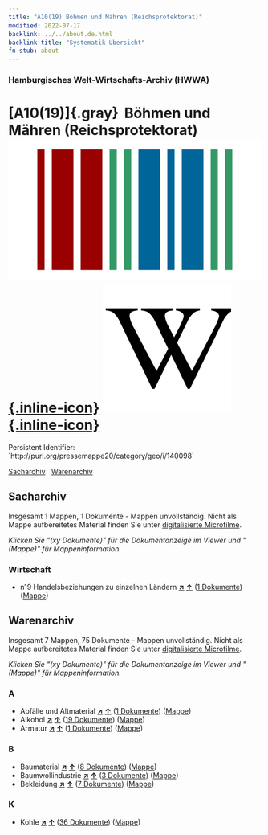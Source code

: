 ```yaml
---
title: "A10(19) Böhmen und Mähren (Reichsprotektorat)"
modified: 2022-07-17
backlink: ../../about.de.html
backlink-title: "Systematik-Übersicht"
fn-stub: about
---
```


### Hamburgisches Welt-Wirtschafts-Archiv (HWWA)

# [A10(19)]{.gray}&#8201; Böhmen und Mähren (Reichsprotektorat) &#160; [![Wikidata](/images/Wikidata-logo.svg "Wikidata"){.inline-icon}](http://www.wikidata.org/entity/Q152750) [![Wikipedia](/images/Wikipedia-W.svg "Wikipedia"){.inline-icon}](https://de.wikipedia.org/wiki/Protektorat_B%C3%B6hmen_und_M%C3%A4hren)

<div class="hint">Persistent Identifier: `http://purl.org/pressemappe20/category/geo/i/140098`</div>




[Sacharchiv](#sacharchiv) &#160; [Warenarchiv](#warenarchiv)





## Sacharchiv






Insgesamt 1 Mappen, 1 Dokumente - Mappen unvollständig.
Nicht als Mappe aufbereitetes Material finden Sie unter [digitalisierte Microfilme](/film/h1_sh.de.html).

_Klicken Sie "(xy Dokumente)" für die Dokumentanzeige im Viewer und "(Mappe)" für Mappeninformation._




### Wirtschaft

- n19 Handelsbeziehungen zu einzelnen Ländern [**&nearr;**](../../../subject/i/145289/about.de.html "Handelsbeziehungen zu einzelnen Ländern (in der ganzen Welt)") [**&uarr;**](../../../subject/about.de.html#n19 "Sachsystematik") (<a href="https://pm20.zbw.eu/iiifview/folder/sh/140098,145289" title="über: Böhmen und Mähren (Reichsprotektorat) : Handelsbeziehungen zu einzelnen Ländern" target="_blank">1 Dokumente</a>) ([Mappe](../../../../folder/sh/1400xx/140098/1452xx/145289/about.de.html))







## Warenarchiv








Insgesamt 7 Mappen, 75 Dokumente - Mappen unvollständig.
Nicht als Mappe aufbereitetes Material finden Sie unter [digitalisierte Microfilme](/film/h1_wa.de.html).

_Klicken Sie "(xy Dokumente)" für die Dokumentanzeige im Viewer und "(Mappe)" für Mappeninformation._




### A

- Abfälle und Altmaterial [**&nearr;**](../../../ware/i/141942/about.de.html "Abfälle und Altmaterial (XXX in der ganzen Welt)") [**&uarr;**](../../../ware/about.de.html#PRB01-01 "Warensystematik") (<a href="https://pm20.zbw.eu/iiifview/folder/wa/141942,140098" title="über: Abfälle und Altmaterial : Böhmen und Mähren (Reichsprotektorat)" target="_blank">1 Dokumente</a>) ([Mappe](../../../../folder/wa/1419xx/141942/1400xx/140098/about.de.html))
- Alkohol [**&nearr;**](../../../ware/i/141966/about.de.html "Alkohol (XXX in der ganzen Welt)") [**&uarr;**](../../../ware/about.de.html#PID20.02-Sp "Warensystematik") (<a href="https://pm20.zbw.eu/iiifview/folder/wa/141966,140098" title="über: Alkohol : Böhmen und Mähren (Reichsprotektorat)" target="_blank">19 Dokumente</a>) ([Mappe](../../../../folder/wa/1419xx/141966/1400xx/140098/about.de.html))
- Armatur [**&nearr;**](../../../ware/i/142004/about.de.html "Armatur (XXX in der ganzen Welt)") [**&uarr;**](../../../ware/about.de.html#PID08-Ar "Warensystematik") (<a href="https://pm20.zbw.eu/iiifview/folder/wa/142004,140098" title="über: Armatur : Böhmen und Mähren (Reichsprotektorat)" target="_blank">1 Dokumente</a>) ([Mappe](../../../../folder/wa/1420xx/142004/1400xx/140098/about.de.html))

### B

- Baumaterial [**&nearr;**](../../../ware/i/142086/about.de.html "Baumaterial (XXX in der ganzen Welt)") [**&uarr;**](../../../ware/about.de.html#PID22-Bs "Warensystematik") (<a href="https://pm20.zbw.eu/iiifview/folder/wa/142086,140098" title="über: Baumaterial : Böhmen und Mähren (Reichsprotektorat)" target="_blank">8 Dokumente</a>) ([Mappe](../../../../folder/wa/1420xx/142086/1400xx/140098/about.de.html))
- Baumwollindustrie [**&nearr;**](../../../ware/i/142091/about.de.html "Baumwollindustrie (XXX in der ganzen Welt)") [**&uarr;**](../../../ware/about.de.html#PID19-Bw01 "Warensystematik") (<a href="https://pm20.zbw.eu/iiifview/folder/wa/142091,140098" title="über: Baumwollindustrie : Böhmen und Mähren (Reichsprotektorat)" target="_blank">3 Dokumente</a>) ([Mappe](../../../../folder/wa/1420xx/142091/1400xx/140098/about.de.html))
- Bekleidung [**&nearr;**](../../../ware/i/142106/about.de.html "Bekleidung (XXX in der ganzen Welt)") [**&uarr;**](../../../ware/about.de.html#PID19-Bk "Warensystematik") (<a href="https://pm20.zbw.eu/iiifview/folder/wa/142106,140098" title="über: Bekleidung : Böhmen und Mähren (Reichsprotektorat)" target="_blank">7 Dokumente</a>) ([Mappe](../../../../folder/wa/1421xx/142106/1400xx/140098/about.de.html))

### K

- Kohle [**&nearr;**](../../../ware/i/143120/about.de.html "Kohle (XXX in der ganzen Welt)") [**&uarr;**](../../../ware/about.de.html#PRB02.01 "Warensystematik") (<a href="https://pm20.zbw.eu/iiifview/folder/wa/143120,140098" title="über: Kohle : Böhmen und Mähren (Reichsprotektorat)" target="_blank">36 Dokumente</a>) ([Mappe](../../../../folder/wa/1431xx/143120/1400xx/140098/about.de.html))




